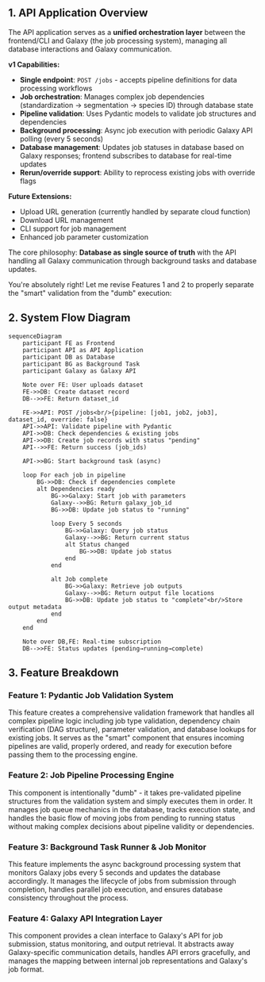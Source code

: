 ## 1. API Application Overview

The API application serves as a **unified orchestration layer** between the frontend/CLI and Galaxy (the job processing system), managing all database interactions and Galaxy communication.

**v1 Capabilities:**

- **Single endpoint**: `POST /jobs` - accepts pipeline definitions for data processing workflows
- **Job orchestration**: Manages complex job dependencies (standardization → segmentation → species ID) through database state
- **Pipeline validation**: Uses Pydantic models to validate job structures and dependencies
- **Background processing**: Async job execution with periodic Galaxy API polling (every 5 seconds)
- **Database management**: Updates job statuses in database based on Galaxy responses; frontend subscribes to database for real-time updates
- **Rerun/override support**: Ability to reprocess existing jobs with override flags

**Future Extensions:**

- Upload URL generation (currently handled by separate cloud function)
- Download URL management
- CLI support for job management
- Enhanced job parameter customization

The core philosophy: **Database as single source of truth** with the API handling all Galaxy communication through background tasks and database updates.

You're absolutely right! Let me revise Features 1 and 2 to properly separate the "smart" validation from the "dumb" execution:

## 2. System Flow Diagram

```mermaid
sequenceDiagram
    participant FE as Frontend
    participant API as API Application
    participant DB as Database
    participant BG as Background Task
    participant Galaxy as Galaxy API

    Note over FE: User uploads dataset
    FE->>DB: Create dataset record
    DB-->>FE: Return dataset_id

    FE->>API: POST /jobs<br/>{pipeline: [job1, job2, job3], dataset_id, override: false}
    API->>API: Validate pipeline with Pydantic
    API->>DB: Check dependencies & existing jobs
    API->>DB: Create job records with status "pending"
    API-->>FE: Return success (job_ids)

    API->>BG: Start background task (async)

    loop For each job in pipeline
        BG->>DB: Check if dependencies complete
        alt Dependencies ready
            BG->>Galaxy: Start job with parameters
            Galaxy-->>BG: Return galaxy_job_id
            BG->>DB: Update job status to "running"

            loop Every 5 seconds
                BG->>Galaxy: Query job status
                Galaxy-->>BG: Return current status
                alt Status changed
                    BG->>DB: Update job status
                end
            end

            alt Job complete
                BG->>Galaxy: Retrieve job outputs
                Galaxy-->>BG: Return output file locations
                BG->>DB: Update job status to "complete"<br/>Store output metadata
            end
        end
    end

    Note over DB,FE: Real-time subscription
    DB-->>FE: Status updates (pending→running→complete)
```

## 3. Feature Breakdown

### **Feature 1: Pydantic Job Validation System**

This feature creates a comprehensive validation framework that handles all complex pipeline logic including job type validation, dependency chain verification (DAG structure), parameter validation, and database lookups for existing jobs. It serves as the "smart" component that ensures incoming pipelines are valid, properly ordered, and ready for execution before passing them to the processing engine.

### **Feature 2: Job Pipeline Processing Engine**

This component is intentionally "dumb" - it takes pre-validated pipeline structures from the validation system and simply executes them in order. It manages job queue mechanics in the database, tracks execution state, and handles the basic flow of moving jobs from pending to running status without making complex decisions about pipeline validity or dependencies.

### **Feature 3: Background Task Runner & Job Monitor**

This feature implements the async background processing system that monitors Galaxy jobs every 5 seconds and updates the database accordingly. It manages the lifecycle of jobs from submission through completion, handles parallel job execution, and ensures database consistency throughout the process.

### **Feature 4: Galaxy API Integration Layer**

This component provides a clean interface to Galaxy's API for job submission, status monitoring, and output retrieval. It abstracts away Galaxy-specific communication details, handles API errors gracefully, and manages the mapping between internal job representations and Galaxy's job format.
